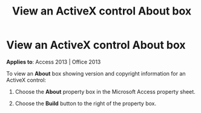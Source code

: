 ﻿---
title: View an ActiveX control About box
TOCTitle: View an ActiveX control About box
description: Steps to view the About box.
ms:assetid: 72a855b4-dd1a-a531-6402-0321335d3bf5
ms:mtpsurl: https://msdn.microsoft.com/library/Ff195825(v=office.15)
ms:contentKeyID: 48545612
ms.date: 10/16/2018
mtps_version: v=office.15
f1_keywords:
- vbaac10.chm4039
f1_categories:
- Office.Version=v15
---

# View an ActiveX control About box

**Applies to**: Access 2013 | Office 2013

To view an **About** box showing version and copyright information for an ActiveX control:

1. Choose the **About** property box in the Microsoft Access property sheet.

2. Choose the **Build** button to the right of the property box.

